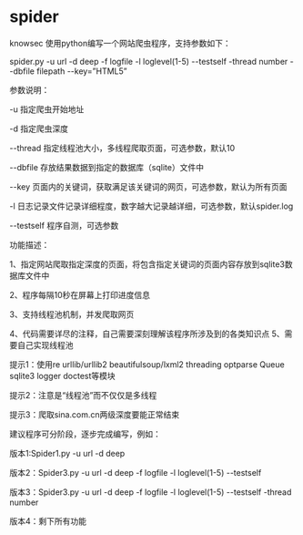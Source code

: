 # spider
knowsec
使用python编写一个网站爬虫程序，支持参数如下：

spider.py -u url -d deep -f logfile -l loglevel(1-5)  --testself -thread number --dbfile  filepath  --key=”HTML5”

 

参数说明：

-u 指定爬虫开始地址

-d 指定爬虫深度

--thread 指定线程池大小，多线程爬取页面，可选参数，默认10

--dbfile 存放结果数据到指定的数据库（sqlite）文件中

--key 页面内的关键词，获取满足该关键词的网页，可选参数，默认为所有页面

-l 日志记录文件记录详细程度，数字越大记录越详细，可选参数，默认spider.log

--testself 程序自测，可选参数

 

功能描述：

1、指定网站爬取指定深度的页面，将包含指定关键词的页面内容存放到sqlite3数据库文件中

2、程序每隔10秒在屏幕上打印进度信息

3、支持线程池机制，并发爬取网页

4、代码需要详尽的注释，自己需要深刻理解该程序所涉及到的各类知识点
5、需要自己实现线程池

 

提示1：使用re  urllib/urllib2  beautifulsoup/lxml2  threading optparse Queue  sqlite3 logger  doctest等模块

提示2：注意是“线程池”而不仅仅是多线程

提示3：爬取sina.com.cn两级深度要能正常结束

 

建议程序可分阶段，逐步完成编写，例如：

版本1:Spider1.py -u url -d deep

版本2：Spider3.py -u url -d deep -f logfile -l loglevel(1-5)  --testself

版本3：Spider3.py -u url -d deep -f logfile -l loglevel(1-5)  --testself -thread number

版本4：剩下所有功能
